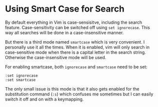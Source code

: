 # Using Smart Case for Search

By default everything in Vim is case-sensisitve, including the search feature. Case-sensitivity can be switched off using `set ignorecase`. This way all searches will be done in a case-insensitive manner.

But there is a third mode named `smartcase` which is very convenient. I personally use it all the times. When it is enabled, vim will only search in case-sensitive mode when there is a capital letter in the search string. Otherwise the case-insensitive mode will be used. 

For enabling smartcase, both `ignorecase` and `smartcase` need to be set:
```
:set ignorecase
:set smartcase
```

The only small issue is this mode is that it also gets enabled for the substitution command (`:s`) which confuses me sometimes but I can easily switch it off and on with a keymapping.
